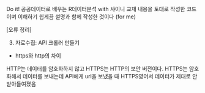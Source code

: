 Do it! 공공데이터로 배우는 R데이터분석 with 샤이니 교재 내용을 토대로 작성한 코드이며 이해하기 쉽게끔 설명과 함께 작성한 것이다 (for me)


[오류 정리]

03. 자료수집: API 크롤러 만들기
- https와 http의 차이

HTTP는 데이터를 암호화하지 않고 HTTPS는 HTTP의 보안 버전이다.
HTTPS는 암호화해서 데이터를 보내는데 API에게 url을 보냈을 때 HTTPS였어서 데이터가 제대로 안받아들여졌음
